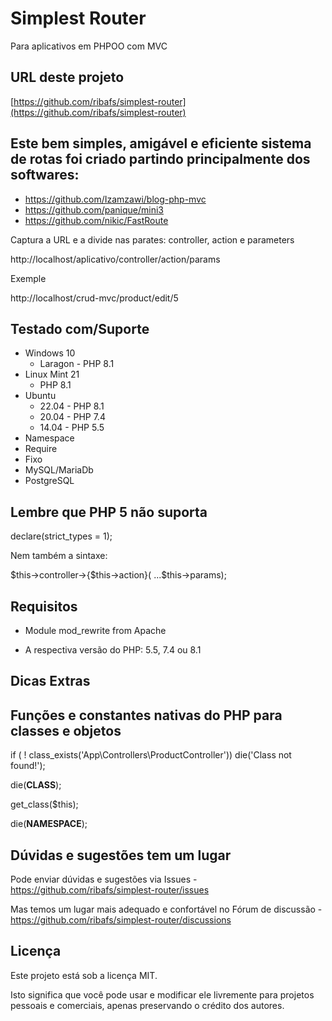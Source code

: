 # Simplest Router

Para aplicativos em PHPOO com MVC

## URL deste projeto

[https://github.com/ribafs/simplest-router](https://github.com/ribafs/simplest-router)

## Este bem simples, amigável e eficiente sistema de rotas foi criado partindo principalmente dos softwares:

- https://github.com/Izamzawi/blog-php-mvc
- https://github.com/panique/mini3
- https://github.com/nikic/FastRoute

Captura a URL e a divide nas parates: controller, action e parameters

http://localhost/aplicativo/controller/action/params

Exemple

http://localhost/crud-mvc/product/edit/5

## Testado com/Suporte

- Windows 10
    - Laragon - PHP 8.1
- Linux Mint 21
    - PHP 8.1
- Ubuntu
    - 22.04 - PHP 8.1
    - 20.04 - PHP 7.4
    - 14.04 - PHP 5.5
- Namespace
- Require
- Fixo
- MySQL/MariaDb
- PostgreSQL

## Lembre que PHP 5 não suporta

declare(strict_types = 1);

Nem também a sintaxe:

$this->controller->{$this->action}( ...$this->params);

## Requisitos

- Module mod_rewrite from Apache

- A respectiva versão do PHP: 5.5, 7.4 ou 8.1

## Dicas Extras 

## Funções  e constantes nativas do PHP para classes e objetos

if ( ! class_exists('App\\Controllers\\ProductController')) die('Class not found!');

die(__CLASS__);

get_class($this);

die(__NAMESPACE__);

## Dúvidas e sugestões tem um lugar

Pode enviar dúvidas e sugestões via Issues - https://github.com/ribafs/simplest-router/issues

Mas temos um lugar mais adequado e confortável no Fórum de discussão - https://github.com/ribafs/simplest-router/discussions

## Licença

Este projeto está sob a licença MIT.

Isto significa que você pode usar e modificar ele livremente para projetos pessoais e comerciais, apenas preservando o crédito dos autores.


